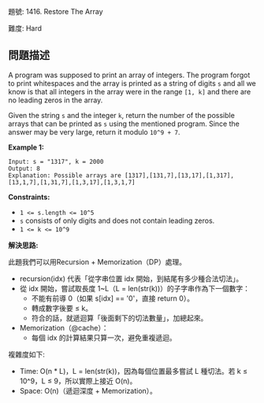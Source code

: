 題號: 1416. Restore The Array

難度: Hard

## 問題描述
A program was supposed to print an array of integers. The program forgot to print whitespaces and the array is printed as a string of digits `s` and all we know is that all integers in the array were in the range `[1, k]` and there are no leading zeros in the array.

Given the string `s` and the integer `k`, return the number of the possible arrays that can be printed as `s` using the mentioned program. Since the answer may be very large, return it modulo `10^9 + 7`.

**Example 1:**
```
Input: s = "1317", k = 2000
Output: 8
Explanation: Possible arrays are [1317],[131,7],[13,17],[1,317],[13,1,7],[1,31,7],[1,3,17],[1,3,1,7]
```

**Constraints:**

- `1 <= s.length <= 10^5`
- `s` consists of only digits and does not contain leading zeros.
- `1 <= k <= 10^9`

**解決思路:**

此題我們可以用Recursion + Memorization（DP）處理。

- recursion(idx) 代表「從字串位置 idx 開始，到結尾有多少種合法切法」。
- 從 idx 開始，嘗試取長度 1~L（L = len(str(k))）的子字串作為下一個數字：
    - 不能有前導 0（如果 s[idx] == '0'，直接 return 0）。
    - 轉成數字後要 ≤ k。
    - 符合的話，就遞迴算「後面剩下的切法數量」，加總起來。
- Memorization（@cache）：
    - 每個 idx 的計算結果只算一次，避免重複遞迴。


複雜度如下:
- Time: O(n * L)，L = len(str(k))，因為每個位置最多嘗試 L 種切法。若 k ≤ 10^9，L ≤ 9，所以實際上接近 O(n)。
- Space: O(n)（遞迴深度 + Memorization）。